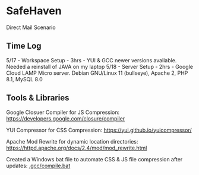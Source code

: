 # SafeHaven
Direct Mail Scenario

Time Log
---------------------------------------------------------------
5/17 - Workspace Setup - 3hrs - YUI & GCC newer versions available. Needed a reinstall of JAVA on my laptop
5/18 - Server Setup - 2hrs - Google Cloud LAMP Micro server. Debian GNU/Linux 11 (bullseye), Apache 2, PHP 8.1, MySQL 8.0

Tools & Libraries
---------------------------------------------------------------
Google Closuer Compiler for JS Compression: https://developers.google.com/closure/compiler

YUI Compressor for CSS Compression: https://yui.github.io/yuicompressor/

Apache Mod Rewrite for dynamic location directories: https://httpd.apache.org/docs/2.4/mod/mod_rewrite.html

Created a Windows bat file to automate CSS & JS file compression after updates: [.gcc/compile.bat 
](https://github.com/ghenle/SafeHaven/blob/main/.gcc/compile.bat)
